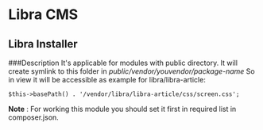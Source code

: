 Libra CMS
=======================


Libra Installer
-----------------------

###Description
It's applicable for modules with public directory.
It will create symlink to this folder in _public/vendor/youvendor/package-name_
So in view it will be accessible as example for libra/libra-article:
~~~
$this->basePath() . '/vendor/libra/libra-article/css/screen.css';
~~~


__Note__
:   For working this module you should set it first in required list in composer.json.
